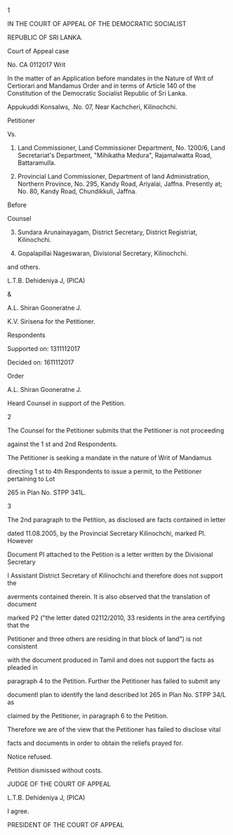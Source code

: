 1

IN THE COURT OF APPEAL OF THE DEMOCRATIC SOCIALIST

REPUBLIC OF SRI LANKA.

Court of Appeal case

No. CA 0112017 Writ

In the matter of an Application before mandates in the Nature of Writ of Certiorari and Mandamus Order and in terms of Article 140 of the Constitution of the Democratic Socialist Republic of Sri Lanka.

Appukuddi Konsalws, .No. 07, Near Kachcheri, Kilinochchi.

Petitioner

Vs.

1. Land Commissioner, Land Commissioner Department, No. 1200/6, Land Secretariat's Department, "Mihikatha Medura", Rajamalwatta Road, Battaramulla.

2. Provincial Land Commissioner, Department of land Administration, Northern Province, No. 295, Kandy Road, Ariyalai, Jaffna. Presently at; No. 80, Kandy Road, Chundikkuli, Jaffna.

Before

Counsel

3. Sundara Arunainayagam, District Secretary, District Registriat, Kilinochchi.

4. Gopalapillai Nageswaran, Divisional Secretary, Kilinochchi.

and others.

L.T.B. Dehideniya J, (PICA)

&

A.L. Shiran Gooneratne J.

K.V. Sirisena for the Petitioner.

Respondents

Supported on: 1311112017

Decided on: 1611112017

Order

A.L. Shiran Gooneratne J.

Heard Counsel in support of the Petition.

2

The Counsel for the Petitioner submits that the Petitioner is not proceeding

against the 1 st and 2nd Respondents.

The Petitioner is seeking a mandate in the nature of Writ of Mandamus

directing 1 st to 4th Respondents to issue a permit, to the Petitioner pertaining to Lot

265 in Plan No. STPP 341L.

3

The 2nd paragraph to the Petition, as disclosed are facts contained in letter

dated 11.08.2005, by the Provincial Secretary Kilinochchi, marked PI. However

Document PI attached to the Petition is a letter written by the Divisional Secretary

I Assistant District Secretary of Kilinochchi and therefore does not support the

averments contained therein. It is also observed that the translation of document

marked P2 ("the letter dated 02112/2010, 33 residents in the area certifying that the

Petitioner and three others are residing in that block of land") is not consistent

with the document produced in Tamil and does not support the facts as pleaded in

paragraph 4 to the Petition. Further the Petitioner has failed to submit any

documentl plan to identify the land described lot 265 in Plan No. STPP 34/L as

claimed by the Petitioner, in paragraph 6 to the Petition.

Therefore we are of the view that the Petitioner has failed to disclose vital

facts and documents in order to obtain the reliefs prayed for.

Notice refused.

Petition dismissed without costs.

JUDGE OF THE COURT OF APPEAL

L.T.B. Dehideniya J, (PICA)

I agree.

PRESIDENT OF THE COURT OF APPEAL